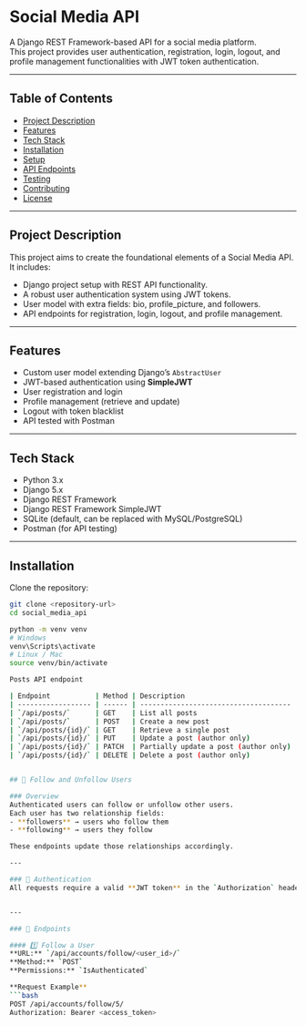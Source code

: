 # Social Media API

A Django REST Framework-based API for a social media platform.  
This project provides user authentication, registration, login, logout, and profile management functionalities with JWT token authentication.

---

## Table of Contents

- [Project Description](#project-description)
- [Features](#features)
- [Tech Stack](#tech-stack)
- [Installation](#installation)
- [Setup](#setup)
- [API Endpoints](#api-endpoints)
- [Testing](#testing)
- [Contributing](#contributing)
- [License](#license)

---

## Project Description

This project aims to create the foundational elements of a Social Media API. It includes:

- Django project setup with REST API functionality.
- A robust user authentication system using JWT tokens.
- User model with extra fields: bio, profile_picture, and followers.
- API endpoints for registration, login, logout, and profile management.

---

## Features

- Custom user model extending Django’s `AbstractUser`
- JWT-based authentication using **SimpleJWT**
- User registration and login
- Profile management (retrieve and update)
- Logout with token blacklist
- API tested with Postman

---

## Tech Stack

- Python 3.x
- Django 5.x
- Django REST Framework
- Django REST Framework SimpleJWT
- SQLite (default, can be replaced with MySQL/PostgreSQL)
- Postman (for API testing)

---

## Installation

Clone the repository:

```bash
git clone <repository-url>
cd social_media_api

python -m venv venv
# Windows
venv\Scripts\activate
# Linux / Mac
source venv/bin/activate

Posts API endpoint

| Endpoint           | Method | Description                           |
| ------------------ | ------ | ------------------------------------- |
| `/api/posts/`      | GET    | List all posts                        |
| `/api/posts/`      | POST   | Create a new post                     |
| `/api/posts/{id}/` | GET    | Retrieve a single post                |
| `/api/posts/{id}/` | PUT    | Update a post (author only)           |
| `/api/posts/{id}/` | PATCH  | Partially update a post (author only) |
| `/api/posts/{id}/` | DELETE | Delete a post (author only)           |


## 👥 Follow and Unfollow Users

### Overview
Authenticated users can follow or unfollow other users.  
Each user has two relationship fields:
- **followers** → users who follow them  
- **following** → users they follow  

These endpoints update those relationships accordingly.

---

### 🔐 Authentication
All requests require a valid **JWT token** in the `Authorization` header.


---

### 📌 Endpoints

#### 1️⃣ Follow a User
**URL:** `/api/accounts/follow/<user_id>/`  
**Method:** `POST`  
**Permissions:** `IsAuthenticated`

**Request Example**
```bash
POST /api/accounts/follow/5/
Authorization: Bearer <access_token>
